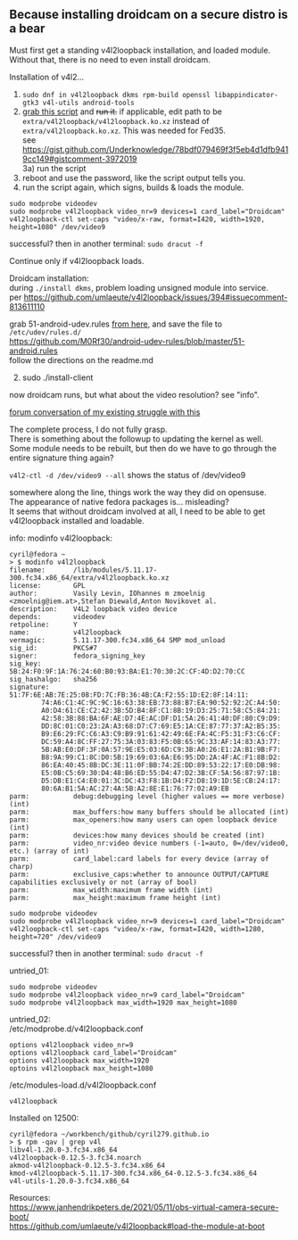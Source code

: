 ## Because installing droidcam on a secure distro is a bear

Must first get a standing v4l2loopback installation, and loaded module.  
Without that, there is no need to even install droidcam.  

Installation of v4l2...  
 1) `sudo dnf in v4l2loopback dkms rpm-build openssl libappindicator-gtk3 v4l-utils android-tools`
 3) [grab this script](https://gist.github.com/Underknowledge/78bdf079469f3f5eb4d1dfb9419cc149)
 and ~~run it.~~ if applicable, edit path to be `extra/v4l2loopback/v4l2loopback.ko.xz` instead of `extra/v4l2loopback.ko.xz`. This was needed for Fed35.  
 see https://gist.github.com/Underknowledge/78bdf079469f3f5eb4d1dfb9419cc149#gistcomment-3972019  
 3a) run the script
 4) reboot and use the password, like the script output tells you.
 5) run the script again, which signs, builds & loads the module.

```
sudo modprobe videodev 
sudo modprobe v4l2loopback video_nr=9 devices=1 card_label="Droidcam"
v4l2loopback-ctl set-caps "video/x-raw, format=I420, width=1920, height=1080" /dev/video9
```
successful? then in another terminal: `sudo dracut -f`  

Continue only if v4l2loopback loads.

Droidcam installation:  
during `./install dkms`, problem loading unsigned module into service.  
per https://github.com/umlaeute/v4l2loopback/issues/394#issuecomment-813611110  

grab 51-android-udev.rules [from here](https://github.com/M0Rf30/android-udev-rules/blob/master/51-android.rules), and save the file to `/etc/udev/rules.d/`  
https://github.com/M0Rf30/android-udev-rules/blob/master/51-android.rules  
follow the directions on the readme.md  

 2) sudo ./install-client
 
 now droidcam runs, but what about the video resolution? see "info".  
 
[forum conversation of my existing struggle with this](https://forums.opensuse.org/showthread.php/545656-v4l2loopback-resolution-How-to-store-configuration-across-reboots)

The complete process, I do not fully grasp.  
There is something about the followup to updating the kernel as well.  
Some module needs to be rebuilt, but then do we have to go through the entire signature thing again?  

`v4l2-ctl -d /dev/video9 --all` shows the status of /dev/video9

somewhere along the line, things work the way they did on opensuse.  
The appearance of native fedora packages is... misleading?  
It seems that without droidcam involved at all, I need to be able to get v4l2loopback installed and loadable.  

info: modinfo v4l2loopback:  
```
cyril@fedora ~
> $ modinfo v4l2loopback
filename:       /lib/modules/5.11.17-300.fc34.x86_64/extra/v4l2loopback.ko.xz
license:        GPL
author:         Vasily Levin, IOhannes m zmoelnig <zmoelnig@iem.at>,Stefan Diewald,Anton Novikovet al.
description:    V4L2 loopback video device
depends:        videodev
retpoline:      Y
name:           v4l2loopback
vermagic:       5.11.17-300.fc34.x86_64 SMP mod_unload 
sig_id:         PKCS#7
signer:         fedora_signing_key
sig_key:        5B:24:F0:9F:1A:76:24:60:B0:93:BA:E1:70:30:2C:CF:4D:D2:70:CC
sig_hashalgo:   sha256
signature:      51:7F:6E:AB:7E:25:08:FD:7C:FB:36:4B:CA:F2:55:1D:E2:8F:14:11:
		74:A6:C1:4C:9C:9C:16:63:38:EB:73:88:B7:EA:90:52:92:2C:A4:50:
		A0:D4:61:CE:C2:42:3B:5D:B4:8F:C1:8B:19:D3:25:71:58:C5:84:21:
		42:58:3B:88:BA:6F:AE:D7:4E:AC:DF:D1:5A:26:41:40:DF:80:C9:D9:
		DD:8C:01:C0:23:2A:A3:68:D7:C7:69:E5:1A:CE:87:77:37:A2:B5:35:
		B9:E6:29:FC:C6:A3:C9:B9:91:61:42:49:6E:FA:4C:F5:31:F3:C6:CF:
		DC:59:A4:8C:FF:27:75:3A:03:83:F5:0B:65:9C:33:AF:14:83:A3:77:
		5B:AB:E0:DF:3F:0A:57:9E:E5:03:6D:C9:3B:A0:26:E1:2A:B1:9B:F7:
		B8:9A:99:C1:8C:D0:5B:19:69:03:6A:E6:95:DD:2A:4F:AC:F1:8B:D2:
		86:EA:40:45:8B:DC:3E:11:0F:BB:74:2E:DD:89:53:22:17:E0:DB:98:
		E5:0B:C5:69:30:D4:48:B6:ED:55:D4:47:D2:3B:CF:5A:56:87:97:1B:
		D5:DB:E1:C4:E0:01:3C:DC:43:F8:1B:D4:F2:D8:19:1D:5E:CB:24:17:
		80:6A:B1:5A:AC:27:4A:5B:A2:8E:E1:76:77:02:A9:EB
parm:           debug:debugging level (higher values == more verbose) (int)
parm:           max_buffers:how many buffers should be allocated (int)
parm:           max_openers:how many users can open loopback device (int)
parm:           devices:how many devices should be created (int)
parm:           video_nr:video device numbers (-1=auto, 0=/dev/video0, etc.) (array of int)
parm:           card_label:card labels for every device (array of charp)
parm:           exclusive_caps:whether to announce OUTPUT/CAPTURE capabilities exclusively or not (array of bool)
parm:           max_width:maximum frame width (int)
parm:           max_height:maximum frame height (int)
```

```
sudo modprobe videodev 
sudo modprobe v4l2loopback video_nr=9 devices=1 card_label="Droidcam"
v4l2loopback-ctl set-caps "video/x-raw, format=I420, width=1280, height=720" /dev/video9
```
successful? then in another terminal: `sudo dracut -f`  

untried_01:  
```
sudo modprobe videodev 
sudo modprobe v4l2loopback video_nr=9 card_label="Droidcam"
sudo modprobe v4l2loopback max_width=1920 max_height=1080
```

untried_02:  
/etc/modprobe.d/v4l2loopback.conf  
```
options v4l2loopback video_nr=9
options v4l2loopback card_label="Droidcam"
options v4l2loopback max_width=1920
optoins v4l2loopback max_height=1080
```

/etc/modules-load.d/v4l2loopback.conf  
```
v4l2loopback
```

Installed on 12500:  
```
cyril@fedora ~/workbench/github/cyril279.github.io 
> $ rpm -qav | grep v4l
libv4l-1.20.0-3.fc34.x86_64
v4l2loopback-0.12.5-3.fc34.noarch
akmod-v4l2loopback-0.12.5-3.fc34.x86_64
kmod-v4l2loopback-5.11.17-300.fc34.x86_64-0.12.5-3.fc34.x86_64
v4l-utils-1.20.0-3.fc34.x86_64
```

Resources:  
https://www.janhendrikpeters.de/2021/05/11/obs-virtual-camera-secure-boot/  
https://github.com/umlaeute/v4l2loopback#load-the-module-at-boot
